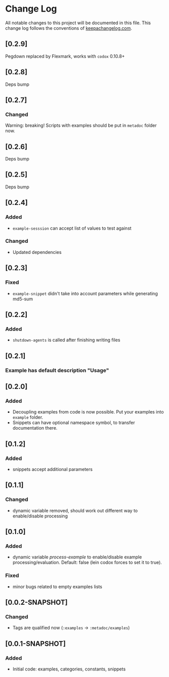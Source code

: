 # Change Log
All notable changes to this project will be documented in this file. This change log follows the conventions of [keepachangelog.com](http://keepachangelog.com/).

## [0.2.9]

Pegdown replaced by Flexmark, works with `codox` 0.10.8+

## [0.2.8]

Deps bump

## [0.2.7]

### Changed

Warning: breaking! Scripts with examples should be put in `metadoc` folder now.

## [0.2.6]

Deps bump

## [0.2.5]

Deps bump

## [0.2.4]

### Added

* `example-sesssion` can accept list of values to test against

### Changed

* Updated dependencies

## [0.2.3]

### Fixed

* `example-snippet` didn't take into account parameters while generating md5-sum

## [0.2.2]

### Added

* `shutdown-agents` is called after finishing writing files

## [0.2.1]

### Example has default description "Usage"

## [0.2.0]

### Added

* Decoupling examples from code is now possible. Put your examples into `example` folder.
* Snippets can have optional namespace symbol, to transfer documentation there.

## [0.1.2]

### Added

* snippets accept additional parameters

## [0.1.1]

### Changed

* dynamic variable removed, should work out different way to enable/disable processing

## [0.1.0]

### Added

* dynamic variable *process-example* to enable/disable example processing/evaluation. Default: false (lein codox forces to set it to true).

### Fixed

* minor bugs related to empty examples lists

## [0.0.2-SNAPSHOT]

### Changed

- Tags are qualified now (`:examples` -> `:metadoc/examples`)

## [0.0.1-SNAPSHOT]

### Added
- Initial code: examples, categories, constants, snippets

